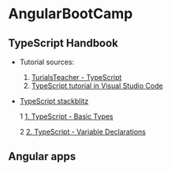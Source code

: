 # AngularBootCamp

## TypeScript Handbook 
* Tutorial sources:
  1. [TurialsTeacher - TypeScript](https://www.tutorialsteacher.com/typescript)
  2. [TypeScript tutorial in Visual Studio Code](https://code.visualstudio.com/docs/typescript/typescript-tutorial)

* [TypeScript stackblitz](https://stackblitz.com/@benjavicha1)

  1 [1. TypeScript - Basic Types](https://stackblitz.com/edit/typescript-basic-types)
  
  2 [2. TypeScript - Variable Declarations](https://stackblitz.com/edit/typescript-variable-declarations)

## Angular apps

